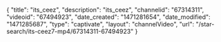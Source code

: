 {
    "title": "its_ceez",
    "description": "its_ceez",
    "channelid": "67314311",
    "videoid": "67494923",
    "date_created": "1471281654",
    "date_modified": "1471285687",
    "type": "captivate",
    "layout": "channelVideo",
    "url": "\/star-search\/its-ceez7-mp4\/67314311-67494923"
}